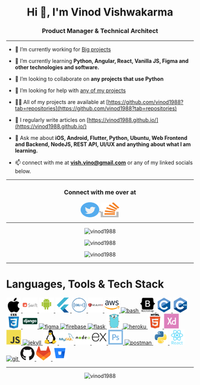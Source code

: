 
<h1 align="center">Hi 👋, I'm Vinod Vishwakarma </h1>
<h3 align="center">Product Manager & Technical Architect</h3>

---

- 🔭 I’m currently working for [Big projects](https://www.att.com/)

- 🌱 I’m currently learning **Python, Angular, React, Vanilla JS, Figma and other technologies and software.**

- 👯 I’m looking to collaborate on **any projects that use Python**

- 🤝 I’m looking for help with [any of my projects](https://github.com/vinod1988?tab=repositories)

- 👨‍💻 All of my projects are available at [https://github.com/vinod1988?tab=repositories](https://github.com/vinod1988?tab=repositories)

- 📝 I regularly write articles on [https://vinod1988.github.io/](https://vinod1988.github.io/)

- 💬 Ask me about **iOS, Android, Flutter, Python, Ubuntu, Web Frontend and Backend, NodeJS, REST API, UI/UX and anything about what I am learning.**

- 📫 connect with me at **vish.vino@gmail.com** or any of my linked socials below.

<!-- - ⚡ Fun fact **I started coding on my Android Device using Termux, until I got an Acer Nitro 5 in January 2021.**. Don't give yourself excuses about not having equipments to become good.
 -->
 <hr />

<h3 align="center">Connect with me over at</h3>
<p align="center">

<!-- <a href="https://www.linkedin.com/in/vvishwakarma/" target="blank">
    <img align="center" src="svgs/linkedin.svg" alt="vvishwakarma" height="40" width="50" />
</a> -->

<a href="https://twitter.com/in_vvishwakarma" target="blank">
    <img align="center" src="svgs/twitter.svg" alt="in_vvishwakarma" height="40" width="50" />
</a>

<a href="https://stackoverflow.com/users/3683571/mobility" target="blank">
    <img align="center" src="svgs/stackoverflow.svg" alt="13390795" height="40" width="50" />
</a>

</p>

<hr />


<p align="center"><img src="https://github-readme-stats.vercel.app/api/top-langs?username=vinod1988&show_icons=true&theme=synthwave&locale=en&layout=compact" alt="vinod1988" />
</p>

<p align="center"><img src="https://github-readme-stats.vercel.app/api?username=vinod1988&show_icons=true&theme=synthwave&locale=en" alt="vinod1988" />
</p>

<p align="center"><img src="https://github-readme-streak-stats.herokuapp.com/?user=vinod1988&theme=dark" alt="vinod1988" />
</p>

<hr />

<!-- <details> -->
<!-- <summary>Languages, Tools & Tech Stack</summary>

 -->
<h1>Languages, Tools & Tech Stack</h1>
 <p align="left">



<a href="https://developer.apple.com/swift" target="_blank">
    <img src="https://github.com/devicons/devicon/blob/master/icons/apple/apple-original.svg" alt="apple ios" width="40" height="40"/>
</a>

<a href="https://www.swift.org" target="_blank">
    <img src="https://github.com/devicons/devicon/blob/master/icons/swift/swift-original-wordmark.svg" alt="swift" width="40" height="40"/>
</a>

<a href="https://www.android.com" target="_blank">
    <img src="https://github.com/devicons/devicon/blob/master/icons/android/android-original-wordmark.svg" alt="android" width="40" height="40"/>
</a>

<a href="https://flutter.dev" target="_blank">
    <img src="https://github.com/devicons/devicon/blob/master/icons/flutter/flutter-original.svg" alt="flutter" width="40" height="40"/>
</a>

<a href="https://developer.apple.com/develop" target="_blank">
    <img src="https://github.com/devicons/devicon/blob/master/icons/objectivec/objectivec-plain.svg" alt="objc" width="40" height="40"/>
</a>

<a href="https://angular.io" target="_blank">
    <img src="https://raw.githubusercontent.com/devicons/devicon/master/icons/angularjs/angularjs-original-wordmark.svg" alt="angularjs" width="40" height="40"/>
</a>

<a href="https://aws.amazon.com" target="_blank">
    <img src="https://raw.githubusercontent.com/devicons/devicon/master/icons/amazonwebservices/amazonwebservices-original-wordmark.svg" alt="aws" width="40" height="40"/>
</a>

<a href="https://www.gnu.org/software/bash/" target="_blank">
    <img src="https://www.vectorlogo.zone/logos/gnu_bash/gnu_bash-icon.svg" alt="bash" width="40" height="40"/> 
</a>

<a href="https://getbootstrap.com" target="_blank"> 
    <img src="https://raw.githubusercontent.com/devicons/devicon/master/icons/bootstrap/bootstrap-plain-wordmark.svg" alt="bootstrap" width="40" height="40"/> 
</a>

<a href="https://www.cprogramming.com/" target="_blank"> 
    <img src="https://raw.githubusercontent.com/devicons/devicon/master/icons/c/c-original.svg" alt="c" width="40" height="40"/> 
</a>

<a href="https://www.w3schools.com/cpp/" target="_blank"> 
    <img src="https://raw.githubusercontent.com/devicons/devicon/master/icons/cplusplus/cplusplus-original.svg" alt="cplusplus" width="40" height="40"/> 
</a>

<a href="https://www.w3schools.com/css/" target="_blank"> 
    <img src="https://raw.githubusercontent.com/devicons/devicon/master/icons/css3/css3-original-wordmark.svg" alt="css3" width="40" height="40"/> 
</a>

<a href="https://www.djangoproject.com/" target="_blank"> 
    <img src="https://raw.githubusercontent.com/devicons/devicon/master/icons/django/django-original.svg" alt="django" width="40" height="40"/> 
</a>

<a href="https://www.figma.com/" target="_blank"> 
    <img src="https://www.vectorlogo.zone/logos/figma/figma-icon.svg" alt="figma" width="40" height="40"/> 
</a>

<a href="https://firebase.google.com/" target="_blank"> 
    <img src="https://www.vectorlogo.zone/logos/firebase/firebase-icon.svg" alt="firebase" width="40" height="40"/> 
</a>

<a href="https://flask.palletsprojects.com/" target="_blank"> 
    <img src="https://www.vectorlogo.zone/logos/pocoo_flask/pocoo_flask-icon.svg" alt="flask" width="40" height="40"/> 
</a>

<a href="https://golang.org" target="_blank"> 
    <img src="https://raw.githubusercontent.com/devicons/devicon/master/icons/go/go-original.svg" alt="go" width="40" height="40"/> 
</a>

<a href="https://heroku.com" target="_blank"> 
    <img src="https://www.vectorlogo.zone/logos/heroku/heroku-icon.svg" alt="heroku" width="40" height="40"/> 
</a>

<a href="https://www.w3.org/html/" target="_blank"> 
    <img src="https://raw.githubusercontent.com/devicons/devicon/master/icons/html5/html5-original-wordmark.svg" alt="html5" width="40" height="40"/> 
</a>

<a href="https://www.adobe.com/in/products/xd.html" target="_blank"> 
    <img src="https://raw.githubusercontent.com/devicons/devicon/master/icons/xd/xd-plain.svg" alt="xd" width="40" height="40"/> 
</a>

<a href="https://developer.mozilla.org/en-US/docs/Web/JavaScript" target="_blank"> 
    <img src="https://raw.githubusercontent.com/devicons/devicon/master/icons/javascript/javascript-original.svg" alt="javascript" width="40" height="40"/> 
</a>

<a href="https://jekyllrb.com/" target="_blank"> 
    <img src="https://www.vectorlogo.zone/logos/jekyllrb/jekyllrb-icon.svg" alt="jekyll" width="40" height="40"/> 
</a>

<a href="https://www.linux.org/" target="_blank"> 
    <img src="https://raw.githubusercontent.com/devicons/devicon/master/icons/linux/linux-original.svg" alt="linux" width="40" height="40"/> 
</a>

<a href="https://www.mysql.com/" target="_blank"> 
    <img src="https://raw.githubusercontent.com/devicons/devicon/master/icons/mysql/mysql-original-wordmark.svg" alt="mysql" width="40" height="40"/> 
</a>

<a href="https://nodejs.org" target="_blank"> 
    <img src="https://raw.githubusercontent.com/devicons/devicon/master/icons/nodejs/nodejs-original-wordmark.svg" alt="nodejs" width="40" height="40"/> 
</a>

<a href="https://expressjs.com/" target="_blank"> 
    <img src="https://raw.githubusercontent.com/devicons/devicon/master/icons/express/express-original.svg" alt="express js" width="40" height="40"/> 
</a>

<a href="https://www.photoshop.com/en" target="_blank"> 
    <img src="https://raw.githubusercontent.com/devicons/devicon/master/icons/photoshop/photoshop-line.svg" alt="photoshop" width="40" height="40"/> 
</a>

<a href="https://postman.com" target="_blank"> 
    <img src="https://www.vectorlogo.zone/logos/getpostman/getpostman-icon.svg" alt="postman" width="40" height="40"/> 
</a>

<a href="https://www.python.org" target="_blank"> 
    <img src="https://raw.githubusercontent.com/devicons/devicon/master/icons/python/python-original.svg" alt="python" width="40" height="40"/> 
</a>

<a href="https://reactjs.org/" target="_blank"> 
    <img src="https://raw.githubusercontent.com/devicons/devicon/master/icons/react/react-original-wordmark.svg" alt="react" width="40" height="40"/> 
</a>


<!-- git tools -->
<a href="https://git-scm.com/" target="_blank"> 
    <img src="https://www.vectorlogo.zone/logos/git-scm/git-scm-icon.svg" alt="git" width="40" height="40"/> 
</a>

<a href="https://github.com/" target="_blank"> 
    <img src="https://raw.githubusercontent.com/devicons/devicon/master/icons/github/github-original.svg" width="40" height="40"/> 
</a>

<a href="https://gitlab.com/" target="_blank"> 
    <img src="https://raw.githubusercontent.com/devicons/devicon/master/icons/gitlab/gitlab-original.svg" width="40" height="40"/> 
</a>

<a href="https://bitbucket.org/" target="_blank"> 
    <img src="https://raw.githubusercontent.com/devicons/devicon/master/icons/bitbucket/bitbucket-original.svg" width="40" height="40"/> 
</a>


</p>
<!-- </details> -->
<hr/>





<p align="center"> <img src="https://komarev.com/ghpvc/?username=vinod1988&label=Profile%20Visits&color=694c94&style=flat" alt="vinod1988" />
</p>




